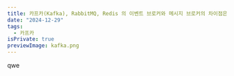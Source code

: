 ```yaml
---
title: 카프카(Kafka), RabbitMQ, Redis 의 이벤트 브로커와 메시지 브로커의 차이점은 무엇일까?
date: "2024-12-29"
tags:
  - 카프카
isPrivate: true
previewImage: kafka.png
---
```


qwe
